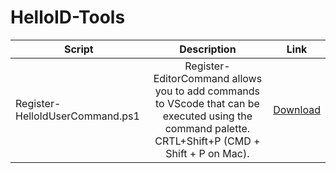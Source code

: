 # HelloID-Tools

| Script        | Description | Link |
| ------------- |:-------------:|:-------------:|
| Register-HelloIdUserCommand.ps1 | Register-EditorCommand allows you to add commands to VScode that can be executed using the command palette. CRTL+Shift+P (CMD + Shift + P on Mac).  | [Download](https://github.com/JeroenBl/HelloID-Tools/blob/main/Register-HelloIdUserCommand.ps1) |
